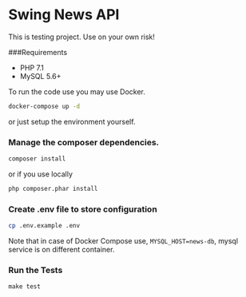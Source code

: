 Swing News API
==============

This is testing project. Use on your own risk!

###Requirements
- PHP 7.1
- MySQL 5.6+


To run the code use you may use Docker.
```bash
docker-compose up -d
```
or just setup the environment yourself.  
### Manage the composer dependencies.
```bash
composer install
```
or if you use locally
```bash
php composer.phar install
```
### Create .env file to store configuration
```bash
cp .env.example .env
```
Note that in case of Docker Compose use, `MYSQL_HOST=news-db`, mysql service is on different container.
### Run the Tests
```
make test
```